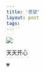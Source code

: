```yaml
---
title: '愿望'
layout: post
tags:
---
```


![](http://7xpyhz.com1.z0.glb.clouddn.com/kongming.JPG)


天天开心


💔
